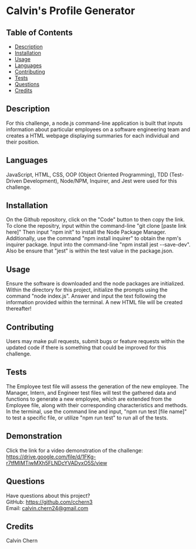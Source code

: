 # Calvin's Profile Generator

  ## Table of Contents
  * [Description](#description)
  * [Installation](#installation)
  * [Usage](#usage)
  * [Languages](#languages)
  * [Contributing](#contributing)
  * [Tests](#tests)
  * [Questions](#questions)
  * [Credits](#credits)
  ## Description
 For this challenge, a node.js command-line application is built that inputs information about particular employees on a software engineering team and creates a HTML webpage displaying summaries for each individual and their position.
  ## Languages
  JavaScript, HTML, CSS, OOP (Object Oriented Programming), TDD (Test-Driven Development), Node/NPM, Inquirer, and Jest were used for this challenge.
  ## Installation
  On the Github repository, click on the "Code" button to then copy the link. To clone the repositry, input within the command-line "git clone [paste link here]" Then input "npm init" to install the Node Package Manager. Additionally, use the command "npm install inquirer" to obtain the npm's inquirer package. Input into the command-line "npm install jest --save-dev". Also be ensure that "jest" is within the test value in the package.json.
  ## Usage
  Ensure the software is downloaded and the node packages are initialized. Within the directory for this project, initialize the prompts using the command "node index.js". Answer and input the text following the information provided within the terminal. A new HTML file will be created thereafter!

  ## Contributing
  Users may make pull requests, submit bugs or feature requests within the updated code if there is something that could be improved for this challenge.
  ## Tests
  The Employee test file will assess the generation of the new employee.
  The Manager, Intern, and Engineer test files will test the gathered data and functions to generate a new employee, which are extended from the Employee file, along with their corresponding characteristics and methods. 
  In the terminal, use the command line and input, "npm run test [file name]" to test a specific file, or utilize "npm run test" to run all of the tests.
  ## Demonstration
  Click the link for a video demonstration of the challenge: https://drive.google.com/file/d/1FKg-r7tfMIMTiwMXh5FLNDcYVADyxO5S/view
  ## Questions
  Have questions about this project?  
  GitHub: https://github.com/cchern3  
  Email: calvin.chern24@gmail.com
  ## Credits
  Calvin Chern
